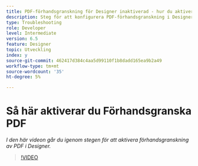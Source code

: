 ```yaml
---
title: PDF-förhandsgranskning för Designer inaktiverad - hur du aktiverar förhandsgranskning av PDF
description: Steg för att konfigurera PDF-förhandsgranskning i Designer
type: Troubleshooting
role: Developer
level: Intermediate
version: 6.5
feature: Designer
topic: Utveckling
index: y
source-git-commit: 462417d384c4aa5d99110f1b8dadd165ea9b2a49
workflow-type: tm+mt
source-wordcount: '35'
ht-degree: 5%

---
```



# Så här aktiverar du Förhandsgranska PDF

*I den här videon går du igenom stegen för att aktivera förhandsgranskning av PDF i Designer.*

>[!VIDEO](https://video.tv.adobe.com/v/335500?quality=9&learn=on)
